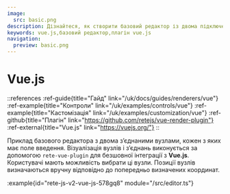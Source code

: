 ```yaml
---
image:
  src: basic.png
description: Дізнайтеся, як створити базовий редактор із двома підключеними вузлами за допомогою інтеграції зі Vue.js. У цьому прикладі показано рендеринг за допомогою rete-vue-plugin
keywords: vue.js,базовий редактор,плагін vue.js
navigation:
  preview: basic.png
---
```


# Vue.js

::references
:ref-guide{title="Гайд" link="/uk/docs/guides/renderers/vue"}
:ref-example{title="Контроли" link="/uk/examples/controls/vue"}
:ref-example{title="Кастомізація" link="/uk/examples/customization/vue"}
:ref-github{title="Плагін" link="https://github.com/retejs/vue-render-plugin"}
:ref-external{title="Vue.js" link="https://vuejs.org/"}
::

Приклад базового редактора з двома з’єднаними вузлами, кожен з яких має поле введення. Візуалізація вузлів і з’єднань виконується за допомогою `rete-vue-plugin` для безшовної інтеграції з **Vue.js**. Користувачі мають можливість вибрати ці вузли. Позиції вузлів визначаються вручну відповідно до попередньо визначених координат.

:example{id="rete-js-v2-vue-js-578gq8" module="/src/editor.ts"}
